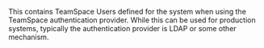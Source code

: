 This contains TeamSpace Users defined for the system when using the TeamSpace authentication provider.
While this can be used for production systems, typically the authentication provider is LDAP
or some other mechanism.
